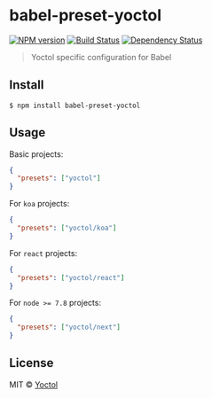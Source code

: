 # babel-preset-yoctol

[![NPM version][npm-image]][npm-url]
[![Build Status][travis-image]][travis-url]
[![Dependency Status][david_img]][david_site]

> Yoctol specific configuration for Babel


## Install

```
$ npm install babel-preset-yoctol
```


## Usage

Basic projects:

```json
{
  "presets": ["yoctol"]
}
```

For `koa` projects:

```json
{
  "presets": ["yoctol/koa"]
}
```

For `react` projects:

```json
{
  "presets": ["yoctol/react"]
}
```

For `node >= 7.8` projects:

```json
{
  "presets": ["yoctol/next"]
}
```


## License

MIT © [Yoctol](https://github.com/Yoctol/babel-preset-yoctol)

[npm-image]: https://badge.fury.io/js/babel-preset-yoctol.svg
[npm-url]: https://npmjs.org/package/babel-preset-yoctol
[travis-image]: https://travis-ci.org/Yoctol/babel-preset-yoctol.svg
[travis-url]: https://travis-ci.org/Yoctol/babel-preset-yoctol
[david_img]: https://david-dm.org/Yoctol/babel-preset-yoctol.svg
[david_site]: https://david-dm.org/Yoctol/babel-preset-yoctol

